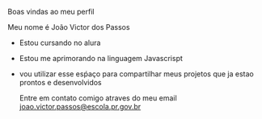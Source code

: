 Boas vindas ao meu perfil

Meu nome é João Victor dos Passos

- Estou cursando no alura
- Estou me aprimorando na linguagem Javascrispt
- vou utilizar esse esṕaço para compartilhar meus projetos que ja estao prontos e desenvolvidos

  Entre em contato comigo atraves do meu email
  joao.victor.passos@escola.pr.gov.br
